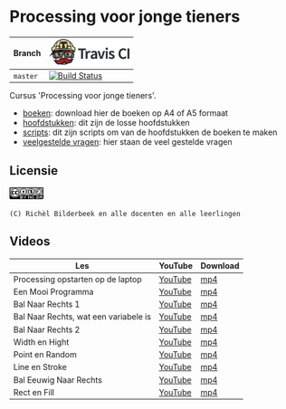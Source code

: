# Processing voor jonge tieners

Branch|[![Travis CI logo](pics/TravisCI.png)](https://travis-ci.org)
---|---
`master`|[![Build Status](https://travis-ci.org/richelbilderbeek/processing_voor_jonge_tieners.svg?branch=master)](https://travis-ci.org/richelbilderbeek/processing_voor_jonge_tieners)

Cursus 'Processing voor jonge tieners'.

 * [boeken](boeken/README.md): download hier de boeken op A4 of A5 formaat
 * [hoofdstukken](hoofdstukken/README.md): dit zijn de losse hoofdstukken
 * [scripts](scripts/README.md): dit zijn scripts om van de hoofdstukken de boeken te maken
 * [veelgestelde vragen](faq.md): hier staan de veel gestelde vragen

## Licensie

![CC-BY-NC-SA](pics/CC-BY-NC-SA.png)

```
(C) Richèl Bilderbeek en alle docenten en alle leerlingen
```

## Videos

Les|YouTube|Download
---|---|---
Processing opstarten op de laptop|[YouTube](https://www.youtube.com/watch?v=ZFVfnK8i2v0)|[mp4](http://www.richelbilderbeek.nl/dojo_lubuntu_opstarten.mp4)
Een Mooi Programma|[YouTube](https://www.youtube.com/watch?v=TW6fIxI-Pl4)|[mp4](http://www.richelbilderbeek.nl/een_mooi_programma.mp4)
Bal Naar Rechts 1|[YouTube](https://www.youtube.com/watch?v=fZDsZgqxBM0)|[mp4](http://www.richelbilderbeek.nl/bal_naar_rechts_1.mp4)
Bal Naar Rechts, wat een variabele is|[YouTube](https://youtu.be/3cXH3LrBGrA)|[mp4](http://www.richelbilderbeek.nl/bal_naar_rechts_variabele.mp4)
Bal Naar Rechts 2|[YouTube](https://youtu.be/KxtQ00ugBvw)|[mp4](http://www.richelbilderbeek.nl/bal_naar_rechts_2.mp4)
Width en Hight|[YouTube](https://youtu.be/pbj0fUn0qVQ)|[mp4](http://www.richelbilderbeek.nl/width_en_height.mp4)
Point en Random|[YouTube](https://youtu.be/5CUNBJWJdpA)|[mp4](http://www.richelbilderbeek.nl/point_en_random.mp4)
Line en Stroke|[YouTube](https://youtu.be/94cuhGWpdjw)|[mp4](http://www.richelbilderbeek.nl/line_en_stroke.mp4)
Bal Eeuwig Naar Rechts|[YouTube](https://youtu.be/k-7Ji0_HcAc)|[mp4](http://www.richelbilderbeek.nl/bal_eeuwig_naar_rechts.mp4)
Rect en Fill|[YouTube](https://youtu.be/s11o-UyEr04)|[mp4](http://www.richelbilderbeek.nl/rect_en_fill.mp4)
